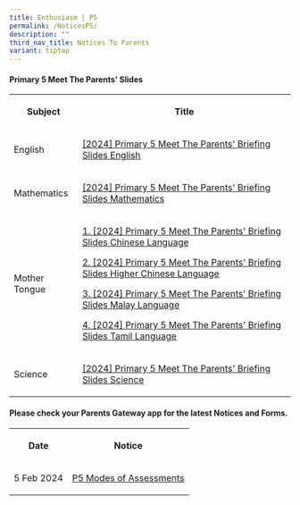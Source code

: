 ```yaml
---
title: Enthusiasm | P5
permalink: /NoticesP5/
description: ""
third_nav_title: Notices To Parents
variant: tiptap
---
```

<h4>Primary 5 Meet The Parents' Slides</h4>
<table style="minWidth: 50px">
<colgroup>
<col>
<col>
</colgroup>
<tbody>
<tr>
<th rowspan="1" colspan="1">
<p>Subject</p>
</th>
<th rowspan="1" colspan="1">
<p>Title</p>
</th>
</tr>
<tr>
<td rowspan="1" colspan="1">
<p>English</p>
</td>
<td rowspan="1" colspan="1">
<p><a href="https://youtu.be/hXMScb3VuGA" rel="noopener noreferrer nofollow" target="_blank">[2024] Primary 5 Meet The Parents' Briefing Slides English</a>
</p>
</td>
</tr>
<tr>
<td rowspan="1" colspan="1">
<p>Mathematics</p>
</td>
<td rowspan="1" colspan="1">
<p><a href="https://youtu.be/YVTic0X5l9I" rel="noopener noreferrer nofollow" target="_blank">[2024] Primary 5 Meet The Parents' Briefing Slides Mathematics</a>
</p>
</td>
</tr>
<tr>
<td rowspan="1" colspan="1">
<p>Mother Tongue</p>
</td>
<td rowspan="1" colspan="1">
<p><a href="https://youtu.be/5g9pZE5EAQ4" rel="noopener noreferrer nofollow" target="_blank">1. [2024] Primary 5 Meet The Parents' Briefing Slides Chinese Language</a>
</p>
<p><a href="https://youtu.be/GngRzTGSRUI" rel="noopener noreferrer nofollow" target="_blank">2. [2024] Primary 5 Meet The Parents' Briefing Slides Higher Chinese Language</a>
</p>
<p><a href="https://youtu.be/eonpPNTVmos" rel="noopener noreferrer nofollow" target="_blank">3. [2024] Primary 5 Meet The Parents' Briefing Slides Malay Language</a>
</p>
<p><a href="https://youtu.be/gp0P2OLrYs8" rel="noopener noreferrer nofollow" target="_blank">4. [2024] Primary 5 Meet The Parents' Briefing Slides Tamil Language</a>
</p>
</td>
</tr>
<tr>
<td rowspan="1" colspan="1">
<p>Science</p>
</td>
<td rowspan="1" colspan="1">
<p><a href="https://youtu.be/AaO9oawNlIY" rel="noopener noreferrer nofollow" target="_blank">[2024] Primary 5 Meet The Parents' Briefing Slides Science</a>
</p>
</td>
</tr>
</tbody>
</table>
<p></p>
<h4>Please check your <strong>Parents Gateway</strong> app for the latest Notices and Forms.</h4>
<table style="minWidth: 50px">
<colgroup>
<col>
<col>
</colgroup>
<tbody>
<tr>
<th rowspan="1" colspan="1">
<p>Date</p>
</th>
<th rowspan="1" colspan="1">
<p>Notice</p>
</th>
</tr>
<tr>
<td rowspan="1" colspan="1">
<p>5 Feb 2024</p>
</td>
<td rowspan="1" colspan="1">
<p><a href="/files/Letter to parents/Term 1/JWPS_2024_P5_Modes_of_Assessments_Letter_to_Parents.pdf" rel="noopener noreferrer nofollow" target="_blank">P5 Modes of Assessments</a>
</p>
</td>
</tr>
</tbody>
</table>
<p></p>